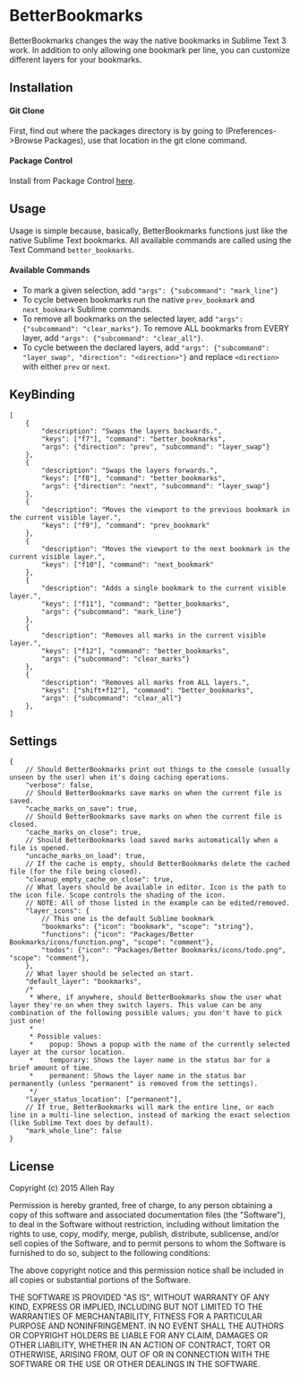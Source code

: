 # BetterBookmarks
BetterBookmarks changes the way the native bookmarks in Sublime Text 3 work. In addition to only allowing one bookmark per line, you can customize different layers for your bookmarks.
## Installation
#### Git Clone
First, find out where the packages directory is by going to (Preferences->Browse Packages), use that location in the git clone command.
#### Package Control
Install from Package Control [here](https://packagecontrol.io/packages/Better%20Bookmarks).
## Usage
Usage is simple because, basically, BetterBookmarks functions just like the native Sublime Text bookmarks. All available commands are called using the Text Command `better_bookmarks`.
#### Available Commands
* To mark a given selection, add `"args": {"subcommand": "mark_line"}`
* To cycle between bookmarks run the native `prev_bookmark` and `next_bookmark` Sublime commands.
* To remove all bookmarks on the selected layer, add `"args": {"subcommand": "clear_marks"}`. To remove ALL bookmarks from EVERY layer, add `"args": {"subcommand": "clear_all"}`.
* To cycle between the declared layers, add `"args": {"subcommand": "layer_swap", "direction": "<direction>"}` and replace `<direction>` with either `prev` or `next`.

## KeyBinding
```
[
	{
		"description": "Swaps the layers backwards.",
		"keys": ["f7"], "command": "better_bookmarks",
		"args": {"direction": "prev", "subcommand": "layer_swap"}
	},
	{
		"description": "Swaps the layers forwards.",
		"keys": ["f8"], "command": "better_bookmarks",
		"args": {"direction": "next", "subcommand": "layer_swap"}
	},
	{   
		"description": "Moves the viewport to the previous bookmark in the current visible layer.",
		"keys": ["f9"], "command": "prev_bookmark"
	},
	{
		"description": "Moves the viewport to the next bookmark in the current visible layer.",
		"keys": ["f10"], "command": "next_bookmark"
	},
	{
		"description": "Adds a single bookmark to the current visible layer.",
		"keys": ["f11"], "command": "better_bookmarks",
		"args": {"subcommand": "mark_line"}
	},
	{
		"description": "Removes all marks in the current visible layer.",
		"keys": ["f12"], "command": "better_bookmarks",
		"args": {"subcommand": "clear_marks"}
	},
	{
		"description": "Removes all marks from ALL layers.",
		"keys": ["shift+f12"], "command": "better_bookmarks",
		"args": {"subcommand": "clear_all"}
	},
]
```
## Settings
```
{
	// Should BetterBookmarks print out things to the console (usually unseen by the user) when it's doing caching operations.
	"verbose": false,
	// Should BetterBookmarks save marks on when the current file is saved.
	"cache_marks_on_save": true,
	// Should BetterBookmarks save marks on when the current file is closed.
	"cache_marks_on_close": true,
	// Should BetterBookmarks load saved marks automatically when a file is opened.
	"uncache_marks_on_load": true,
	// If the cache is empty, should BetterBookmarks delete the cached file (for the file being closed).
	"cleanup_empty_cache_on_close": true,
	// What layers should be available in editor. Icon is the path to the icon file. Scope controls the shading of the icon.
	// NOTE: All of those listed in the example can be edited/removed.
	"layer_icons": {
		// This one is the default Sublime bookmark
		"bookmarks": {"icon": "bookmark", "scope": "string"},
		"functions": {"icon": "Packages/Better Bookmarks/icons/function.png", "scope": "comment"},
		"todos": {"icon": "Packages/Better Bookmarks/icons/todo.png", "scope": "comment"},
	},
	// What layer should be selected on start.
	"default_layer": "bookmarks",
	/*
	 * Where, if anywhere, should BetterBookmarks show the user what layer they're on when they switch layers. This value can be any combination of the following possible values; you don't have to pick just one!
     *
	 * Possible values:
	 *    popup: Shows a popup with the name of the currently selected layer at the cursor location.
	 *    temporary: Shows the layer name in the status bar for a brief amount of time.
	 *    permanent: Shows the layer name in the status bar permanently (unless "permanent" is removed from the settings).
	 */
	"layer_status_location": ["permanent"],
	// If true, BetterBookmarks will mark the entire line, or each line in a multi-line selection, instead of marking the exact selection (like Sublime Text does by default).
	"mark_whole_line": false
}

```
## License
Copyright (c) 2015 Allen Ray

Permission is hereby granted, free of charge, to any person obtaining a copy
of this software and associated documentation files (the "Software"), to deal
in the Software without restriction, including without limitation the rights
to use, copy, modify, merge, publish, distribute, sublicense, and/or sell
copies of the Software, and to permit persons to whom the Software is
furnished to do so, subject to the following conditions:

The above copyright notice and this permission notice shall be included in
all copies or substantial portions of the Software.

THE SOFTWARE IS PROVIDED "AS IS", WITHOUT WARRANTY OF ANY KIND, EXPRESS OR
IMPLIED, INCLUDING BUT NOT LIMITED TO THE WARRANTIES OF MERCHANTABILITY,
FITNESS FOR A PARTICULAR PURPOSE AND NONINFRINGEMENT. IN NO EVENT SHALL THE
AUTHORS OR COPYRIGHT HOLDERS BE LIABLE FOR ANY CLAIM, DAMAGES OR OTHER
LIABILITY, WHETHER IN AN ACTION OF CONTRACT, TORT OR OTHERWISE, ARISING FROM,
OUT OF OR IN CONNECTION WITH THE SOFTWARE OR THE USE OR OTHER DEALINGS IN
THE SOFTWARE.
